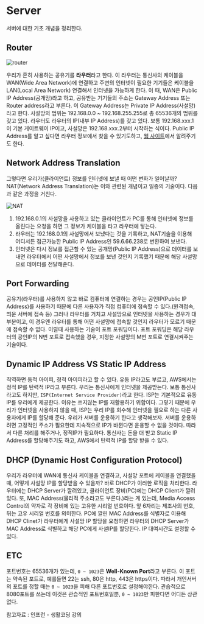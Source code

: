 # Server

서버에 대한 기초 개념을 정리한다. 



## Router

![router](https://user-images.githubusercontent.com/52786355/84009371-1f22cf00-a9ae-11ea-9f04-cf1ec01a368d.PNG)

우리가 흔히 사용하는 공유기를 **라우터**라고 한다. 이 라우터는 통신사의 케이블을 WAN(Wide Area Network)에 연결하고 주변의 인터넷이 필요한 기기들은 케이블을 LAN(Local Area Network) 연결해서 인터넷을 가능하게 한다. 이 때, WAN은 Public IP Address(공개망)라고 하고, 공유받는 기기들의 주소는 Gateway Address 또는 Router address라고 부른다. 이 Gateway Address는 Private IP Address(사설망)라고 한다. 사설망의 범위는 192.168.0.0 ~ 192.168.255.255로 총 65536개의 범위를 갖고 있다. 라우터도 라우터의 IP(내부 IP Address)를 갖고 있다. 보통 192.168.xxx.1이 기본 게이트웨이 IP이고, 사설망은 192.168.xxx.2부터 시작하는 식이다. Public IP Address를 알고 싶다면 라우터 정보에서 찾을 수 있기도하고, [웹 사이트](https://whatismyipaddress.com/)에서 알려주기도 한다.



## Network Address Translation

그렇다면 우리가(클라이언트) 정보를 인터넷에 보낼 때 어떤 변화가 일어날까? NAT(Network Address Translation)는 이와 관련된 개념이고 일종의 기술이다. 다음과 같은 과정을 거친다.

![NAT](https://user-images.githubusercontent.com/52786355/84010487-ade41b80-a9af-11ea-885b-9a922d02405e.PNG)

1. 192.168.0.1의 사설망을 사용하고 있는 클라이언트가 PC를 통해 인터넷에 정보를 올린다는 요청을 하면 그 정보가 케이블을 타고 라우터에 닿는다.
2. 라우터는 192.168.0.1의 사설망에서 보냈다는 것을 기록하고, NAT기술을 이용해 어디서든 접근가능한 Public IP Address인 59.6.66.238로 변환하여 보낸다.
3. 인터넷은 다시 정보를 접근할 수 있는 공개망(Public IP Address)으로 데이터를 보내면 라우터에서 어떤 사설망에서 정보를 보낸 것인지 기록했기 때문에 해당 사설망으로 데이터를 전달해준다.



## Port Forwarding

 공유기(라우터)를 사용하지 않고 바로 컴퓨터에 연결하는 경우는 공인IP(Public IP Address)를 사용하기 때문에 다른 사용자가 직접 컴퓨터에 접속할 수 있다.(원격접속, 띄운 서버에 접속 등) 그러나 라우터를 거치고 사설망으로 인터넷을 사용하는 경우가 대부분이고, 이 경우엔 라우터를 통해 어떤 사설망에 접속할 것인지 라우터가 모르기 때문에 접속할 수 없다. 이럴때 사용하는 기술이 포트 포워딩이다. 포트 포워딩은 해당 라우터의 공인IP의 N번 포트로 접속했을 경우, 지정한 사설망의 M번 포트로 연결시켜주는 기술이다.  



## Dynamic IP Address VS Static IP Address

직역하면 동적 아이피, 정적 아이피라고 할 수 있다. 유동 IP라고도 부르고, AWS에서는 정적 IP를 탄력적 IP라고 부른다. 우리는 통신사에게 인터넷을 제공받는다. 보통 통신사라고도 하지만, `ISP(Internet Service Provider)`라고 한다. ISP는 기본적으로 유동 IP를 우리에게 제공한다. 이유는 쓰지않는 IP를 재활용하기 위함이다. 그렇기 때문에 우리가 인터넷을 사용하지 않을 때, ISP는 우리 IP를 회수해 인터넷을 필요로 하는 다른 사용자에게 IP를 할당해 준다. 우리가 서버를 운용하기 한다고 생각해보자. 서버를 운용하려면 고정적인 주소가 필요한데 지속적으로 IP가 바뀐다면 운용할 수 없을 것이다. 따라서 다른 처리를 해주거나, 정적IP가 필요하다. 통신사는 돈을 더 받고 Static IP Address를 할당해주기도 하고, AWS에서 탄력적 IP를 할당 받을 수 있다.



## DHCP (Dynamic Host Configuration Protocol)

우리가 라우터에 WAN에 통신사 케이블을 연결하고, 사설망 포트에 케이블을 연결했을 때, 어떻게 사설망 IP를 할당받을 수 있을까? 바로 DHCP가 이러한 로직을 처리한다. 라우터에는 DHCP Server가 깔려있고, 클라이언트 장비(PC)에는 DHCP Client가 깔려있다. 또, MAC Address(물리적 주소라고도 부른다.)라는 게 있는데, Media Access Control의 약자로 각 장비에 있는 고유한 시리얼 번호이다. 앞 6자리는 제조사의 번호, 뒤는 고유 시리얼 번호를 의미한다. PC에 깔린 MAC Address를 식별자로 이용해 DHCP Clinet가 라우터에게 사설망 IP 할당을 요청하면 라우터의 DHCP Server가 MAC Address로 식별하고 해당 PC에게 사설IP를 할당한다. IP 대여시간도 설정할 수 있다.



## ETC

포트번호는 65536개가 있는데, `0 ~ 1023`은 **Well-Known Port**라고 부른다. 이 포트는 약속된 포트로, 예를들면 22는 ssh, 80은 http, 443은 https이다. 따라서 개인서버의 포트를 정할 때는 `0 ~ 1023`을 피해 다른 포트번호로 설정해야한다. 관습적으로 8080포트를 쓰는데 이것은 관습적인 포트번호일뿐, `0 ~ 1023`만 피한다면 어디든 상관없다. 



참고자료 : 인프런 - 생활코딩 강의

